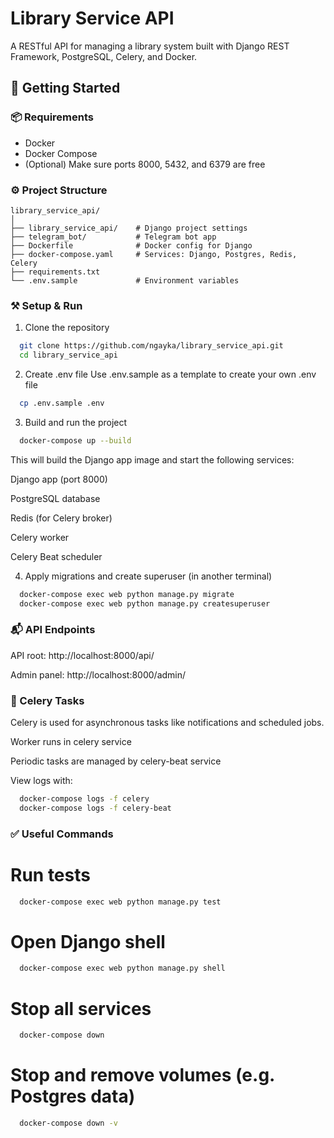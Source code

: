 # Library Service API

A RESTful API for managing a library system built with Django REST Framework, PostgreSQL, Celery, and Docker.

## 🚀 Getting Started

### 📦 Requirements
- Docker  
- Docker Compose  
- (Optional) Make sure ports 8000, 5432, and 6379 are free

### ⚙️ Project Structure
```
library_service_api/
│
├── library_service_api/    # Django project settings
├── telegram_bot/           # Telegram bot app
├── Dockerfile              # Docker config for Django
├── docker-compose.yaml     # Services: Django, Postgres, Redis, Celery
├── requirements.txt
└── .env.sample             # Environment variables
```
### ⚒️ Setup & Run

1. Clone the repository

```bash
  git clone https://github.com/ngayka/library_service_api.git
  cd library_service_api
```
2. Create .env file
Use .env.sample as a template to create your own .env file
```bash
  cp .env.sample .env
```

3. Build and run the project
```bash
  docker-compose up --build
```
This will build the Django app image and start the following services:

Django app (port 8000)

PostgreSQL database

Redis (for Celery broker)

Celery worker

Celery Beat scheduler

4. Apply migrations and create superuser (in another terminal)
```bash
  docker-compose exec web python manage.py migrate
  docker-compose exec web python manage.py createsuperuser
```
### 📬 API Endpoints
API root: http://localhost:8000/api/

Admin panel: http://localhost:8000/admin/

### 🔄 Celery Tasks
Celery is used for asynchronous tasks like notifications and scheduled jobs.

Worker runs in celery service

Periodic tasks are managed by celery-beat service

View logs with:
```bash
  docker-compose logs -f celery
  docker-compose logs -f celery-beat
```

### ✅ Useful Commands
# Run tests
```bash
  docker-compose exec web python manage.py test
```
# Open Django shell
```bash
  docker-compose exec web python manage.py shell
```
# Stop all services
```bash
  docker-compose down
```
# Stop and remove volumes (e.g. Postgres data)
```bash
  docker-compose down -v
```

